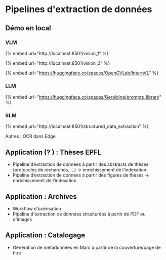 # Pipelines d'extraction de données

## Démo en local

### VLM

{% embed url="http://localhost:8501/vision_1" %}

{% embed url="http://localhost:8501/vision_2" %}

{% embed url="https://huggingface.co/spaces/OpenGVLab/InternVL" %}

### LLM

{% embed url="https://huggingface.co/spaces/Geraldine/prompts_library" %}

### SLM

{% embed url="http://localhost:8501/structured_data_extraction" %}

Autres : OCR dans Edge

## Application (? ) : Thèses EPFL

* Pipeline d’extraction de données à partir des abstracts de thèses (protocoles de recherches, …) -> enrichissement de l’indexation
* Pipeline d’extraction de données à partir des figures de thèses -> enrichissement de l’indexation

## Application : Archives

* Workflow d'océrisation
* Pipeline d'extraction de données structurées à partir de PDF ou d'images&#x20;

## Application : Catalogage

* Génération de métadonnées en Marc à partir de la couverture/page de titre
